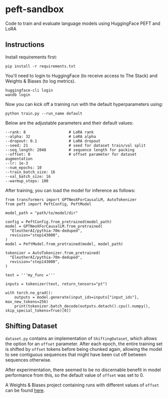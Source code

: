 # peft-sandbox
Code to train and evaluate language models using HuggingFace PEFT and LoRA

## Instructions

Install requirements first:

```
pip install -r requirements.txt
```

You'll need to login to HuggingFace (to receive access to The Stack) and Weights & Biases (to log metrics).

```
huggingface-cli login
wandb login
```

Now you can kick off a training run with the default hyperparameters using:

```
python train.py --run_name default
```

Below are the adjustable parameters and their default values:

```
--rank: 8                   # LoRA rank
--alpha: 32                 # LoRA alpha
--dropout: 0.1              # LoRA dropout
--seed: 21                  # seed for dataset train/val split
--seq_length: 2048          # sequence length for packing
--offset: 0                 # offset parameter for dataset augmentation
--lr: 1e-3
--num_epochs: 10
--train_batch_size: 16
--val_batch_size: 16
--warmup_steps: 100
```

After training, you can load the model for inference as follows:

```
from transformers import GPTNeoXForCausalLM, AutoTokenizer
from peft import PeftConfig, PeftModel

model_path = "path/to/model/dir"

config = PeftConfig.from_pretrained(model_path)
model = GPTNeoXForCausalLM.from_pretrained(
  "EleutherAI/pythia-70m-deduped",
  revision="step143000",
)
model = PeftModel.from_pretrained(model, model_path)

tokenizer = AutoTokenizer.from_pretrained(
  "EleutherAI/pythia-70m-deduped",
  revision="step143000",
)

text = '''my_func ='''

inputs = tokenizer(text, return_tensors="pt")

with torch.no_grad():
    outputs = model.generate(input_ids=inputs["input_ids"], max_new_tokens=256)
    print(tokenizer.batch_decode(outputs.detach().cpu().numpy(), skip_special_tokens=True)[0])
```

## Shifting Dataset

`dataset.py` contains an implementation of `ShiftingDataset`, which allows the option for an `offset` parameter. After each epoch, the entire training set is shifted by `offset` tokens before being chunked again, allowing the model to see contiguous sequences that might have been cut off between sequences otherwise.

After experimentation, there seemed to be no discernable benefit in model performance from this, so the default value of `offset` was set to 0.

A Weights & Biases project containing runs with different values of `offset` can be found [here](https://wandb.ai/samuelzguo/pythia-peft-moonscript).
